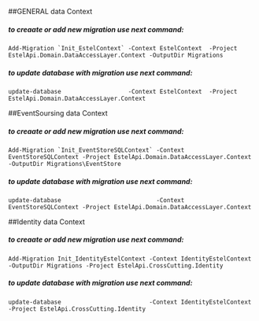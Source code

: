 ##GENERAL data Context
##### to creaate or add new migration use next command:
    Add-Migration `Init_EstelContext` -Context EstelContext  -Project EstelApi.Domain.DataAccessLayer.Context -OutputDir Migrations
##### to update database with migration use next command:
    update-database                   -Context EstelContext  -Project EstelApi.Domain.DataAccessLayer.Context


##EventSoursing data Context
##### to creaate or add new migration use next command:
    Add-Migration `Init_EventStoreSQLContext` -Context EventStoreSQLContext -Project EstelApi.Domain.DataAccessLayer.Context -OutputDir Migrations\EventStore
##### to update database with migration use next command:
    update-database                           -Context EventStoreSQLContext -Project EstelApi.Domain.DataAccessLayer.Context



##Identity data Context
##### to creaate or add new migration use next command:
    Add-Migration Init_IdentityEstelContext -Context IdentityEstelContext -OutputDir Migrations -Project EstelApi.CrossCutting.Identity
##### to update database with migration use next command:
    update-database							-Context IdentityEstelContext                       -Project EstelApi.CrossCutting.Identity